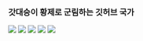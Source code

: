 ### 갓대승이 황제로 군림하는 깃허브 국가
![](https://img.shields.io/badge/Python-3776AB?style=for-the-badge&logo=python&logoColor=white)
![](https://img.shields.io/badge/MySQL-00000F?style=for-the-badge&logo=mysql&logoColor=white)
![](http://ForTheBadge.com/images/badges/made-with-python.svg)
![](https://img.shields.io/badge/Made%20with-Jupyter-orange?style=for-the-badge&logo=Jupyter)
![](https://github-readme-stats.vercel.app/api?username={Hannibal730}&theme=blue-green)
![]()
![]()
![]()
![]()

